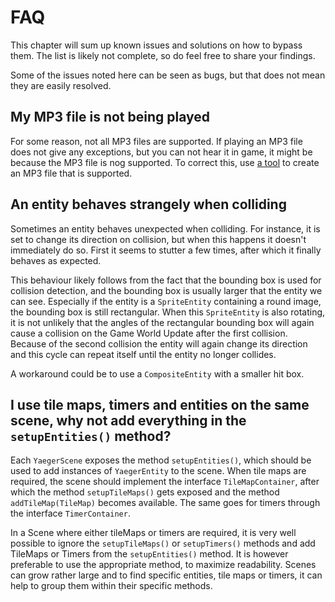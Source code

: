 # FAQ

This chapter will sum up known issues and solutions on how to bypass them. The
list is likely not complete, so do feel free to share your findings.

Some of the issues noted here can be seen as bugs, but that does not mean they
are easily resolved.

## My MP3 file is not being played

For some reason, not all MP3 files are supported. If playing an MP3 file does
not give any exceptions, but you can not hear it in game, it might be because
the MP3 file is nog supported. To correct this, use
[a tool](https://online-audio-converter.com/) to create an MP3 file that is
supported.

## An entity behaves strangely when colliding

Sometimes an entity behaves unexpected when colliding. For instance, it is set
to change its direction on collision, but when this happens it doesn't
immediately do so. First it seems to stutter a few times, after which it
finally behaves as expected.

This behaviour likely follows from the fact that the bounding box is used for
collision detection, and the bounding box is usually larger that the entity we
can see. Especially if the entity is a `SpriteEntity` containing a round image,
the bounding box is still rectangular. When this `SpriteEntity` is also
rotating, it is not unlikely that the angles of the rectangular bounding box
will again cause a collision on the Game World Update after the first collision.
Because of the second collision the entity will again change its direction
and this cycle can repeat itself until the entity no longer collides.

A workaround could be to use a `CompositeEntity` with a smaller hit box.

## I use tile maps, timers and entities on the same scene, why not add everything in the `setupEntities()` method?

Each `YaegerScene` exposes the method `setupEntities()`, which should be used
to add instances of `YaegerEntity` to the scene. When tile maps are required,
the scene should implement the interface `TileMapContainer`, after which
the method `setupTileMaps()` gets exposed and the method `addTileMap(TileMap)`
becomes available. The same goes for timers through the interface
`TimerContainer`.

In a Scene where either tileMaps or timers are required, it is very well
possible to ignore the `setupTileMaps()` or `setupTimers()` methods and add
TileMaps or Timers from the `setupEntities()` method. It is however preferable
to use the appropriate method, to maximize readability. Scenes can grow rather
large and to find specific entities, tile maps or timers, it can help to
group them within their specific methods.
